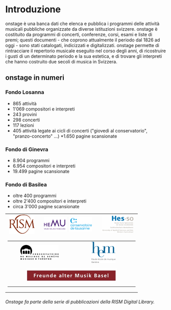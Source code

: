 # Introduzione

onstage è una banca dati che elenca e pubblica i programmi delle attività musicali pubbliche organizzate da diverse istituzioni svizzere. onstage è costituito da programmi di concerti, conferenze, corsi, esami e liste di premi; questi documenti - che coprono attualmente il periodo dal 1826 ad oggi - sono stati catalogati, indicizzati e digitalizzati. onstage permette di rintracciare il repertorio musicale eseguito nel corso degli anni, di ricostruire i gusti di un determinato periodo e la sua estetica, e di trovare gli interpreti che hanno costruito due secoli di musica in Svizzera.

## onstage in numeri

### Fondo Losanna

* 865 attività
* 1'069 compositori e interpreti
* 243 provini
* 298 concerti
* 117 lezioni
* 405 attività legate ai cicli di concerti ("giovedì al conservatorio", "pranzo-concerto" ...)
*1.650 pagine scansionate

### Fondo di Ginevra

* 8.904 programmi
* 6.954 compositori e interpreti
* 19.499 pagine scansionate

### Fondo di Basilea

* oltre 400 programmi
* oltre 2'400 compositori e interpreti
* circa 3'000 pagine scansionate

<!-- Old Onstage logos-->
<div>
	<table border="0" cellspacing="10px" style="margin: 0 auto;text-align:center">
		<tr>
			<td align="center">
				<a href="http://www.rism-ch.org" target="_blank"><img src="https://raw.githubusercontent.com/rism-ch/onstage-texts/master/images/logo-rism.png" width="80px" border="0"></a>
			</td>
			<td align="center">
				<a href="http://www.hemu.ch" target="_blank"><img src="https://raw.githubusercontent.com/rism-ch/onstage-texts/master/images/logo-cdl-hemu.jpg" width="150px" border="0"></a>
			</td>
			<td align="center">
				<a href="http://www.hes-so.ch" target="_blank"><img src="https://raw.githubusercontent.com/rism-ch/onstage-texts/master/images/logo-hesso-s.png" width="100px" border="0"></a>
			</td>
		</tr>
    <tr>
      <td colspan=3>
        <table width="100%">
          <tr>
      			<td align="center" width="50%">
      				<a href="http://www.cmusge.ch" target="_blank"><img src="https://raw.githubusercontent.com/rism-ch/onstage-texts/master/images/logo-cmusge.png" width="120px" border="0"></a>
      			</td>
      			<td align="center" width="50%">
      				<a href="https://www.hesge.ch/hem" target="_blank"><img src="https://raw.githubusercontent.com/rism-ch/onstage-texts/master/images/logo-hem-ge.png" width="75px" border="0"></a>
      			</td>
          </tr>
          <tr>
            <td align="center" colspan=2 style="padding: 10px">
              <a href="http://famb.ch/" target="_blank"><img src="https://raw.githubusercontent.com/rism-ch/onstage-texts/master/images/famb_logo_pantone.jpg" width="75%"></a>
            </td>
        </table>
      </td>
	</table>
</div>

###### Onstage fa parte della serie di pubblicazioni della RISM Digital Library.

